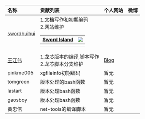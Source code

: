 |名称|贡献列表|个人网站|微博|
|:-----|:-----------|:-----------|:-----|
|[swordhuihui](sword.md)|1.文档写作和初期编码<br>2.网站维护<table><thead><th><a href='http://blog.sina.com.cn/u/1909338954'>Sword Island</a></th><th><a href='http://t.sina.com.cn/1909338954?s=6uyXnP'><img src='http://service.t.sina.com.cn/widget/qmd/1909338954/9e0cf85c/10.png' /></a></th></thead><tbody>
<tr><td><a href='jonsk_echo.md'>王江伟</a></td><td>1.龙芯版本的编译,脚本写作<br>2.龙芯脚本分支维护</td><td><a href='http://wjw1td.blog.163.com/'>Blog</a></td></tr>
<tr><td>pinkme005</td><td>xgfileinfo初期编码</td><td>暂无</td></tr>
<tr><td>tomgreen</td><td>版本处理的bash函数</td><td>暂无</td></tr>
<tr><td>lastart</td><td>版本处理bash函数</td><td>暂无</td></tr>
<tr><td>gaosboy</td><td>版本处理bash函数</td><td>暂无</td></tr>
<tr><td>黄忠信</td><td>net-tools的编译脚本</td><td>暂无</td></tr>